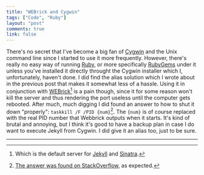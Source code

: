 ```yaml
---
title: "WEBrick and Cygwin"
tags: ["Code", "Ruby"]
layout: "post"
comments: true
link: false
---
```


There's no secret that I've become a big fan of [Cygwin](http://www.cygwin.com/) and the Unix command line since I started to use it more frequently. However, there's really no easy way of running [Ruby](http://www.ruby-lang.org/en/), or more specifically [RubyGems](http://rubygems.org/) under it unless you've installed it directly throught the Cygwin installer which I, unfortunately, haven't done. I did find the alias solution which I wrote about in the previous post that makes it somewhat less of a hassle. Using it in conjunction with [WEBrick](http://www.ruby-doc.org/stdlib-1.9.3/libdoc/webrick/rdoc/WEBrick.html)[^20130228-1] is a pain though, since it for some reason won't kill the server and thus rendering the port useless until the computer gets rebooted. After much, much digging I did found an answer to how to shut it down "properly": `taskkill /F /PID {num}`[^20130228-2]. The `{num}` is of course replaced with the real PID number that Webbrick outputs when it starts. It's kind of brutal and annoying, but I think it's good to have a backup plan in case I do want to execute Jekyll from Cygwin. I did give it an alias too, just to be sure.

* * *

[^20130228-1]: Which is the default server for [Jekyll](http://jekyllrb.com/) and [Sinatra](http://www.sinatrarb.com/).
[^20130228-2]: [The answer was found on StackOverflow](http://stackoverflow.com/questions/14244288/how-do-i-kill-a-rails-webrick-server?rq=1), as expected.
